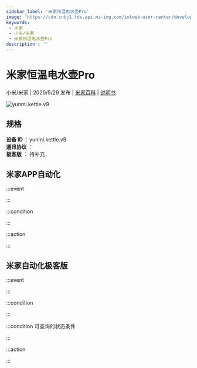 ```yaml
---
sidebar_label: '米家恒温电水壶Pro'
image: 'https://cdn.cnbj1.fds.api.mi-img.com/iotweb-user-center/developer_1679047615779oL1KoLUw.png?GalaxyAccessKeyId=AKVGLQWBOVIRQ3XLEW&Expires=9223372036854775807&Signature=vp4a0Nv3QRqOs0ZstuO1V7dYgt8='
keywords: 
 - 米家
 - 小米/米家
 - 米家恒温电水壶Pro
description : ''
---
```

# 米家恒温电水壶Pro

小米/米家 | 2020/5/29 发布 | [米家百科](https://home.mi.com/webapp/content/baike/product/index.html?model=yunmi.kettle.v9) | [说明书](https://home.mi.com/views/introduction.html?model=yunmi.kettle.v9&region=cn)

![yunmi.kettle.v9](https://cdn.cnbj1.fds.api.mi-img.com/iotweb-user-center/developer_1679047615779oL1KoLUw.png?GalaxyAccessKeyId=AKVGLQWBOVIRQ3XLEW&Expires=9223372036854775807&Signature=vp4a0Nv3QRqOs0ZstuO1V7dYgt8=)

## 规格  
> 
**设备 ID** ：yunmi.kettle.v9  
**通讯协议** ：  
**极客版**  ： 待补充 


## 米家APP自动化  

:::event  

:::

:::condition  

:::

:::action   

:::

## 米家自动化极客版  

:::event  

:::

:::condition  

:::

:::condition 可查询的状态条件  

:::

:::action  

:::

        

